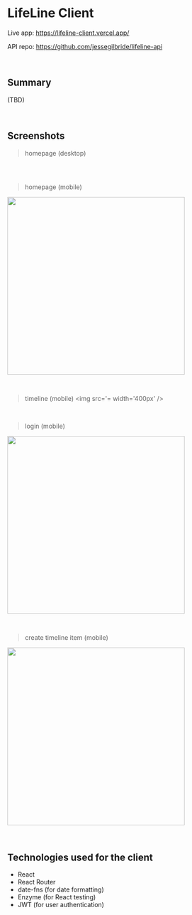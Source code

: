 # LifeLine Client


Live app: https://lifeline-client.vercel.app/

API repo: https://github.com/jessegilbride/lifeline-api

&nbsp;

## Summary
(TBD)

&nbsp;

## Screenshots

> homepage (desktop)
<img src='' width='' />

&nbsp;

> homepage (mobile)
<img src='' width='400px' />

&nbsp;

> timeline (mobile)
<img src='= width='400px' />

&nbsp;

> login (mobile)
<img src='' width='400px' />

&nbsp;

> create timeline item (mobile)
<img src='' width='400px' />

&nbsp;

## Technologies used for the client

* React
* React Router
* date-fns (for date formatting)
* Enzyme (for React testing)
* JWT (for user authentication)
